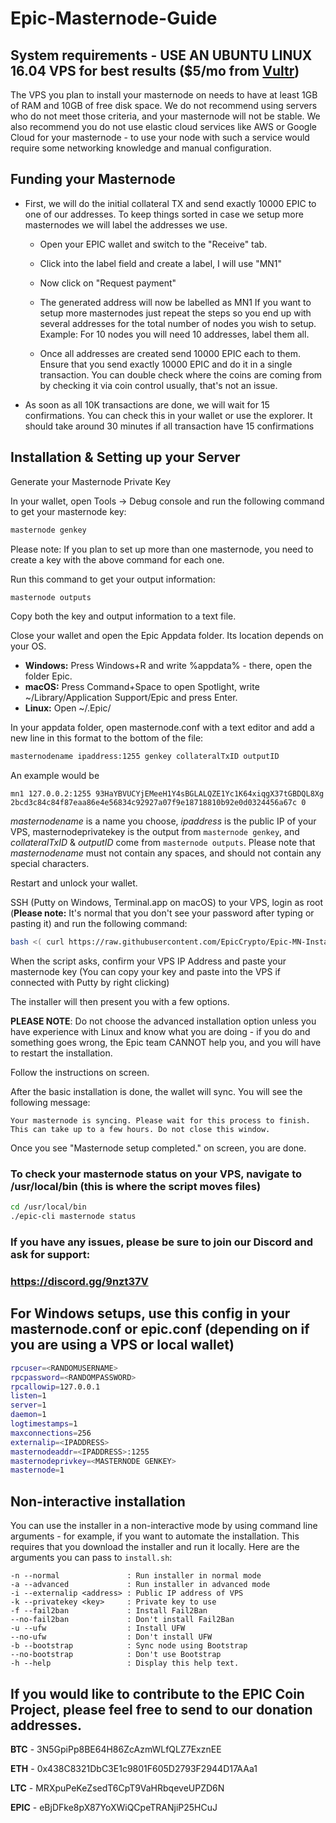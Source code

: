# Epic-Masternode-Guide

## System requirements - USE AN UBUNTU LINUX 16.04 VPS for best results ($5/mo from <a href="https://www.vultr.com/?ref=7356599">Vultr</a>)

The VPS you plan to install your masternode on needs to have at least 1GB of RAM and 10GB of free disk space. We do not recommend using servers who do not meet those criteria, and your masternode will not be stable. We also recommend you do not use elastic cloud services like AWS or Google Cloud for your masternode - to use your node with such a service would require some networking knowledge and manual configuration.

## Funding your Masternode

* First, we will do the initial collateral TX and send exactly 10000 EPIC to one of our addresses. To keep things sorted in case we setup more masternodes we will label the addresses we use.

  - Open your EPIC wallet and switch to the "Receive" tab.

  - Click into the label field and create a label, I will use "MN1"

  - Now click on "Request payment"

  - The generated address will now be labelled as MN1 If you want to setup more masternodes just repeat the steps so you end up with several addresses for the total number of nodes you wish to setup. Example: For 10 nodes you will need 10 addresses, label them all.

  - Once all addresses are created send 10000 EPIC each to them. Ensure that you send exactly 10000 EPIC and do it in a single transaction. You can double check where the coins are coming from by checking it via coin control usually, that's not an issue.

* As soon as all 10K transactions are done, we will wait for 15 confirmations. You can check this in your wallet or use the explorer. It should take around 30 minutes if all transaction have 15 confirmations

## Installation & Setting up your Server

Generate your Masternode Private Key

In your wallet, open Tools -> Debug console and run the following command to get your masternode key:

```bash
masternode genkey
```

Please note: If you plan to set up more than one masternode, you need to create a key with the above command for each one.

Run this command to get your output information:

```bash
masternode outputs
```

Copy both the key and output information to a text file.

Close your wallet and open the Epic Appdata folder. Its location depends on your OS.

* **Windows:** Press Windows+R and write %appdata% - there, open the folder Epic.  
* **macOS:** Press Command+Space to open Spotlight, write ~/Library/Application Support/Epic and press Enter.  
* **Linux:** Open ~/.Epic/

In your appdata folder, open masternode.conf with a text editor and add a new line in this format to the bottom of the file:

```bash
masternodename ipaddress:1255 genkey collateralTxID outputID
```

An example would be

```
mn1 127.0.0.2:1255 93HaYBVUCYjEMeeH1Y4sBGLALQZE1Yc1K64xiqgX37tGBDQL8Xg 2bcd3c84c84f87eaa86e4e56834c92927a07f9e18718810b92e0d0324456a67c 0
```

_masternodename_ is a name you choose, _ipaddress_ is the public IP of your VPS, masternodeprivatekey is the output from `masternode genkey`, and _collateralTxID_ & _outputID_ come from `masternode outputs`. Please note that _masternodename_ must not contain any spaces, and should not contain any special characters.

Restart and unlock your wallet.

SSH (Putty on Windows, Terminal.app on macOS) to your VPS, login as root (**Please note:** It's normal that you don't see your password after typing or pasting it) and run the following command:

```bash
bash <( curl https://raw.githubusercontent.com/EpicCrypto/Epic-MN-Install/master/install.sh )
```

When the script asks, confirm your VPS IP Address and paste your masternode key (You can copy your key and paste into the VPS if connected with Putty by right clicking)

The installer will then present you with a few options.

**PLEASE NOTE**: Do not choose the advanced installation option unless you have experience with Linux and know what you are doing - if you do and something goes wrong, the Epic team CANNOT help you, and you will have to restart the installation.

Follow the instructions on screen.

After the basic installation is done, the wallet will sync. You will see the following message:

```
Your masternode is syncing. Please wait for this process to finish.
This can take up to a few hours. Do not close this window.
```

Once you see "Masternode setup completed." on screen, you are done.

### To check your masternode status on your VPS, navigate to /usr/local/bin (this is where the script moves files) 

```bash
cd /usr/local/bin
./epic-cli masternode status
```


### If you have any issues, please be sure to join our Discord and ask for support:
### https://discord.gg/9nzt37V


## For Windows setups, use this config in your masternode.conf or epic.conf (depending on if you are using a VPS or local wallet)

```bash
rpcuser=<RANDOMUSERNAME>
rpcpassword=<RANDOMPASSWORD>
rpcallowip=127.0.0.1
listen=1
server=1
daemon=1
logtimestamps=1
maxconnections=256
externalip=<IPADDRESS>
masternodeaddr=<IPADDRESS>:1255
masternodeprivkey=<MASTERNODE GENKEY>
masternode=1

```


## Non-interactive installation

You can use the installer in a non-interactive mode by using command line arguments - for example, if you want to automate the installation. This requires that you download the installer and run it locally. Here are the arguments you can pass to `install.sh`:

```
-n --normal               : Run installer in normal mode
-a --advanced             : Run installer in advanced mode
-i --externalip <address> : Public IP address of VPS
-k --privatekey <key>     : Private key to use
-f --fail2ban             : Install Fail2Ban
--no-fail2ban             : Don't install Fail2Ban
-u --ufw                  : Install UFW
--no-ufw                  : Don't install UFW
-b --bootstrap            : Sync node using Bootstrap
--no-bootstrap            : Don't use Bootstrap
-h --help                 : Display this help text.
```

## If you would like to contribute to the EPIC Coin Project, please feel free to send to our donation addresses.
**BTC** - 3N5GpiPp8BE64H86ZcAzmWLfQLZ7ExznEE

**ETH** - 0x438C8321DbC3E1c9801F605D2793F2944D17AAa1

**LTC** - MRXpuPeKeZsedT6CpT9VaHRbqeveUPZD6N 

**EPIC** - eBjDFke8pX87YoXWiQCpeTRANjiP25HCuJ
